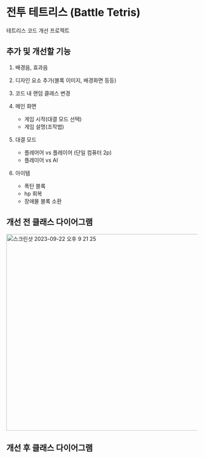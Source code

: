 # 전투 테트리스 (Battle Tetris)
테트리스 코드 개선 프로젝트

## 추가 및 개선할 기능
1. 배경음, 효과음

2. 디자인 요소 추가(블록 이미지, 배경화면 등등)

3. 코드 내 랜덤 클래스 변경

4. 메인 화면
   * 게임 시작(대결 모드 선택)
   * 게임 설명(조작법)

5. 대결 모드
   * 플레어어 vs 플레이어 (단일 컴퓨터 2p)
   * 플레이어 vs AI

6. 아이템
   * 폭탄 블록
   * hp 회복
   * 장애물 블록 소환

## 개선 전 클래스 다이어그램
<img width="517" alt="스크린샷 2023-09-22 오후 9 21 25" src="https://github.com/kkh0920/Java_Swing_Tetris/assets/65442366/03a4a427-22a9-43d8-92ef-0d5a15618714">

## 개선 후 클래스 다이어그램
